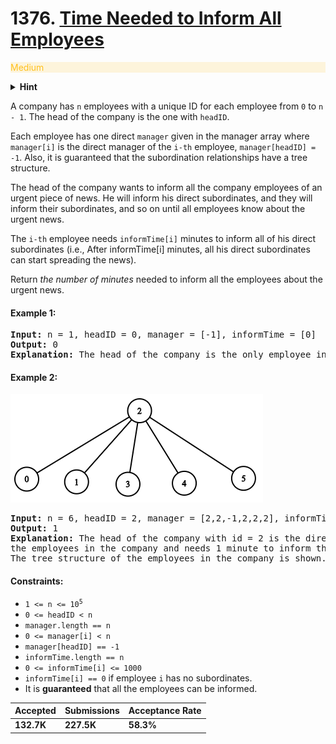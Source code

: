 # 1376. [Time Needed to Inform All Employees](https://leetcode.com/problems/time-needed-to-inform-all-employees/)

<p style="color:#FFC01E; background-color:rgb(255 192 30/.15);">Medium</p>
<details>
<summary><b>Hint</b></summary>
hint here
</details>

A company has `n` employees with a unique ID for each employee from `0` to `n - 1`. The head of the company is the one
with `headID`.

Each employee has one direct `manager` given in the manager array where `manager[i]` is the direct manager of the `i-th`
employee, `manager[headID] = -1`. Also, it is guaranteed that the subordination relationships have a tree structure.

The head of the company wants to inform all the company employees of an urgent piece of news. He will inform his direct
subordinates, and they will inform their subordinates, and so on until all employees know about the urgent news.

The `i-th` employee needs `informTime[i]` minutes to inform all of his direct subordinates (i.e., After informTime[i]
minutes, all his direct subordinates can start spreading the news).

Return _the number of minutes_ needed to inform all the employees about the urgent news.

#### Example 1:

<pre>
<b>Input:</b> n = 1, headID = 0, manager = [-1], informTime = [0]
<b>Output:</b> 0
<b>Explanation:</b> The head of the company is the only employee in the company.
</pre>

#### Example 2:

![img.png](../../../../../resources/task1376/img.png)
<pre>
<b>Input:</b> n = 6, headID = 2, manager = [2,2,-1,2,2,2], informTime = [0,0,1,0,0,0]
<b>Output:</b> 1
<b>Explanation:</b> The head of the company with id = 2 is the direct manager of all 
the employees in the company and needs 1 minute to inform them all.
The tree structure of the employees in the company is shown.
</pre>

#### Constraints:

* <code>1 <= n <= 10<sup>5</sup></code>
* `0 <= headID < n`
* `manager.length == n`
* `0 <= manager[i] < n`
* `manager[headID] == -1`
* `informTime.length == n`
* `0 <= informTime[i] <= 1000`
* `informTime[i] == 0` if employee `i` has no subordinates.
* It is **guaranteed** that all the employees can be informed.

| Accepted   | Submissions | Acceptance Rate |
|------------|-------------|-----------------|
| **132.7K** | **227.5K**  | **58.3%**       |
